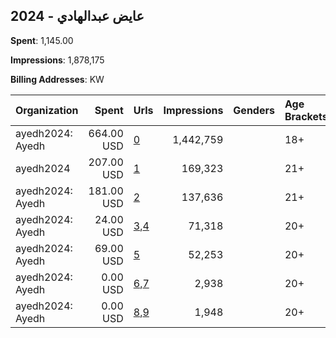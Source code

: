 ## 2024 - عايض عبدالهادي 
**Spent**: 1,145.00

**Impressions**: 1,878,175

**Billing Addresses**: KW

|Organization|Spent|Urls|Impressions|Genders|Age Brackets|Country Codes|
|:---|---:|:---|---:|:---|:---|:---|
|ayedh2024: Ayedh|664.00 USD|[0](https://www.snap.com/political-ads/asset/93c28bd260abcba1d7e319209f99bb8e79709990421ed97943131579db928b0d?mediaType=jpeg)|1,442,759||18+|kuwait|
|ayedh2024|207.00 USD|[1](https://www.snap.com/political-ads/asset/93c28bd260abcba1d7e319209f99bb8e79709990421ed97943131579db928b0d?mediaType=jpeg)|169,323||21+|kuwait|
|ayedh2024: Ayedh|181.00 USD|[2](https://www.snap.com/political-ads/asset/16137d1f79b4cb0d89b7252ebe5a958c6d9c16062bc73383cdf5d0643ad77869?mediaType=jpeg)|137,636||21+|kuwait|
|ayedh2024: Ayedh|24.00 USD|[3](https://www.snap.com/political-ads/asset/375173c7268ac23f3de65032a843b0775417e8c0849697027a82d2728d8795b6?mediaType=mp4),[4](https://www.snap.com/political-ads/asset/16137d1f79b4cb0d89b7252ebe5a958c6d9c16062bc73383cdf5d0643ad77869?mediaType=jpeg)|71,318||20+|kuwait|
|ayedh2024: Ayedh|69.00 USD|[5](https://www.snap.com/political-ads/asset/b78ec4f759769aef549fadbfc2bb472d93b907aece8e2f596382451ba4c52400?mediaType=mp4)|52,253||20+|kuwait|
|ayedh2024: Ayedh|0.00 USD|[6](https://www.snap.com/political-ads/asset/375173c7268ac23f3de65032a843b0775417e8c0849697027a82d2728d8795b6?mediaType=mp4),[7](https://www.snap.com/political-ads/asset/16137d1f79b4cb0d89b7252ebe5a958c6d9c16062bc73383cdf5d0643ad77869?mediaType=jpeg)|2,938||20+|kuwait|
|ayedh2024: Ayedh|0.00 USD|[8](https://www.snap.com/political-ads/asset/375173c7268ac23f3de65032a843b0775417e8c0849697027a82d2728d8795b6?mediaType=mp4),[9](https://www.snap.com/political-ads/asset/16137d1f79b4cb0d89b7252ebe5a958c6d9c16062bc73383cdf5d0643ad77869?mediaType=jpeg)|1,948||20+|kuwait|
